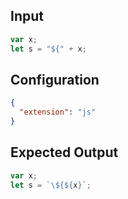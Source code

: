 
## Input
```javascript input
var x;
let s = "${" + x;
```

## Configuration
```json configuration
{
  "extension": "js"
}
```

## Expected Output
```javascript expected output
var x;
let s = `\${${x}`;
```
